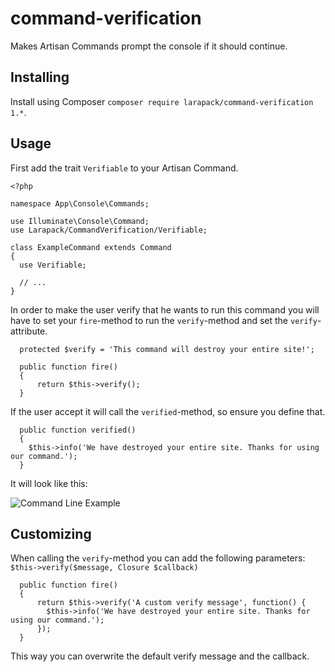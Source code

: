 # command-verification
Makes Artisan Commands prompt the console if it should continue.

## Installing

Install using Composer `composer require larapack/command-verification 1.*`.

## Usage

First add the trait `Verifiable` to your Artisan Command.
```
<?php

namespace App\Console\Commands;

use Illuminate\Console\Command;
use Larapack/CommandVerification/Verifiable;

class ExampleCommand extends Command
{
  use Verifiable;
  
  // ...
}
```

In order to make the user verify that he wants to run this command you will have to set your `fire`-method to run the `verify`-method and set the `verify`-attribute.
```
  protected $verify = 'This command will destroy your entire site!';

  public function fire()
  {
	  return $this->verify();
  }
```

If the user accept it will call the `verified`-method, so ensure you define that.
```
  public function verified()
  {
    $this->info('We have destroyed your entire site. Thanks for using our command.');
  }
```

It will look like this:

![Command Line Example](http://static-content.webman.io/github.com/larapack/command-verification/command-line.png)

## Customizing

When calling the `verify`-method you can add the following parameters: `$this->verify($message, Closure $callback)`
```
  public function fire()
  {
	  return $this->verify('A custom verify message', function() {
	    $this->info('We have destroyed your entire site. Thanks for using our command.');
	  });
  }
```

This way you can overwrite the default verify message and the callback.
